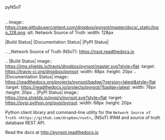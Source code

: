 ######
pyNSoT
######

.. image:: https://raw.githubusercontent.com/dropbox/pynsot/master/docs/_static/logo_128.png
   :alt: Network Source of Truth
   :width: 128px

|Build Status| |Documentation Status| |PyPI Status|

.. _Network Source of Truth (NSoT): https://nsot.readthedocs.io

.. |Build Status| image:: https://img.shields.io/travis/dropbox/pynsot/master.svg?style=flat
   :target: https://travis-ci.org/dropbox/pynsot
   :width: 88px
   :height: 20px
.. |Documentation Status| image:: https://readthedocs.org/projects/pynsot/badge/?version=latest&style=flat
   :target: https://readthedocs.io/projects/pynsot/?badge=latest
   :width: 76px
   :height: 20px
.. |PyPI Status| image:: https://img.shields.io/pypi/v/pynsot.svg?style=flat
   :target: https://pypi.python.org/pypi/pynsot
   :width: 68px
   :height: 20px

Python client library and command-line utility for the `Network Source of
Truth <https://github.com/dropbox/nsot>`_ (NSoT) IPAM and source of truth
database REST API.

Read the docs at http://pynsot.readthedocs.io
